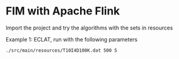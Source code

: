 # FIM with Apache Flink

Import the project and try the algorithms with the sets in resources


Example 1: ECLAT, run with the following parameters <br>

    ./src/main/resources/T10I4D100K.dat 500 5
